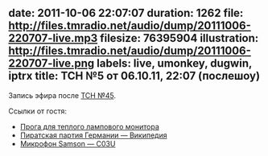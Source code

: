 date: 2011-10-06 22:07:07
duration: 1262
file: http://files.tmradio.net/audio/dump/20111006-220707-live.mp3
filesize: 76395904
illustration: http://files.tmradio.net/audio/dump/20111006-220707-live.png
labels: live, umonkey, dugwin, iptrx
title: ТСН №5 от 06.10.11, 22:07 (послешоу)
---
Запись эфира после [ТСН №45](/live/recordings/20111006/210124/).

Ссылки от гостя:

- [Прога для теплого лампового монитора](http://stereopsis.com/flux/)
- [Пиратская партия Германии — Википедия](http://bit.ly/ol1cIv)
- [Микрофон Samson — C03U](http://bit.ly/oypnRP)
